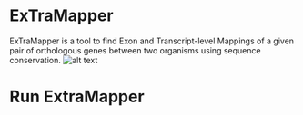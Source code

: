 # ExTraMapper
ExTraMapper is a tool to find Exon and Transcript-level Mappings of a given pair of orthologous genes between two organisms using sequence conservation. 
![alt text](https://github.com/ay-lab/ExTraMapper/ExTraMapper_Figure.jpg?raw=true)

# Run ExtraMapper
